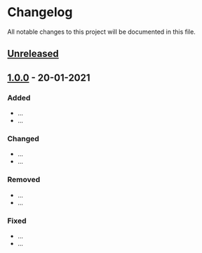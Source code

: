 # Changelog
All notable changes to this project will be documented in this file.

## [Unreleased]

## [1.0.0] - 20-01-2021
### Added
- ...
- ...

### Changed
- ...
- ...

### Removed
- ...
- ...

### Fixed
- ...
- ...

[Unreleased]: https://github.com/wpw503/ENG1-Team-12/compare/main...ENG1-Team-11:main
[1.0.0]: https://github.com/wpw503/ENG1-Team-12/compare/main...ENG1-Team-11:main
